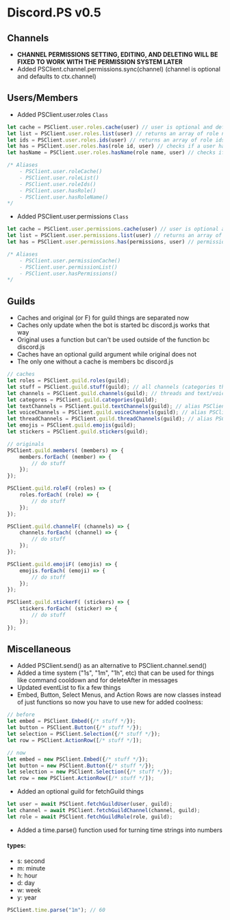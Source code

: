 # Discord.PS v0.5
## Channels
- **CHANNEL PERMISSIONS SETTING, EDITING, AND DELETING WILL BE FIXED TO WORK WITH THE PERMISSION SYSTEM LATER**
- Added PSClient.channel.permissions.sync(channel) (channel is optional and defaults to ctx.channel)

## Users/Members
- Added PSClient.user.roles `Class`
```js
let cache = PSClient.user.roles.cache(user) // user is optional and defaults to ctx.member returns an array of roles
let list = PSClient.user.roles.list(user) // returns an array of role names
let ids = PSClient.user.roles.ids(user) // returns an array of role ids
let has = PSClient.user.roles.has(role id, user) // checks if a user has a role by id returns an boolean
let hasName = PSClient.user.roles.hasName(role name, user) // checks if a user has a role by name returns a boolean

/* Aliases
    - PSClient.user.roleCache()
    - PSClient.user.roleList()
    - PSClient.user.roleIds()
    - PSClient.user.hasRole()
    - PSClient.user.hasRoleName()
*/
```

- Added PSClient.user.permissions `Class`
```js
let cache = PSClient.user.permissions.cache(user) // user is optional and defaults to ctx.member returns an object of permissions with true or false
let list = PSClient.user.permissions.list(user) // returns an array of permissions a user has
let has = PSClient.user.permissions.has(permissions, user) // permissions is an array checks if a user has permissions

/* Aliases
    - PSClient.user.permissionCache()
    - PSClient.user.permissionList()
    - PSClient.user.hasPermissions()
*/
```

## Guilds
- Caches and original (or F) for guild things are separated now
- Caches only update when the bot is started bc discord.js works that way
- Original uses a function but can't be used outside of the function bc discord.js
- Caches have an optional guild argument while original does not
- The only one without a cache is members bc discord.js
```js
// caches
let roles = PSClient.guild.roles(guild);
let stuff = PSClient.guild.stuff(guild); // all channels (categories threads and text/voice channels)
let channels = PSClient.guild.channels(guild); // threads and text/voice channels
let categores = PSClient.guild.categories(guild);
let textChannels = PSClient.guild.textChannels(guild); // alias PSClient.guild.TCs()
let voiceChannels = PSClient.guild.voiceChannels(guild); // alias PSClient.guild.VCs()
let threadChannels = PSClient.guild.threadChannels(guild); // alias PSClient.guild.threads()
let emojis = PSClient.guild.emojis(guild);
let stickers = PSClient.guild.stickers(guild);

// originals
PSClient.guild.members( (members) => {
    members.forEach( (member) => {
        // do stuff
    });
});

PSClient.guild.roleF( (roles) => {
    roles.forEach( (role) => {
        // do stuff
    });
});

PSClient.guild.channelF( (channels) => {
    channels.forEach( (channel) => {
        // do stuff
    });
});

PSClient.guild.emojiF( (emojis) => {
    emojis.forEach( (emoji) => {
        // do stuff
    });
});

PSClient.guild.stickerF( (stickers) => {
    stickers.forEach( (sticker) => {
        // do stuff
    });
});
```

## Miscellaneous
- Added PSClient.send() as an alternative to PSClient.channel.send()
- Added a time system ("1s", "1m", "1h", etc) that can be used for things like command cooldown and for deleteAfter in messages
- Updated eventList to fix a few things
- Embed, Button, Select Menus, and Action Rows are now classes instead of just functions so now you have to use new for added coolness:
```js
// before
let embed = PSClient.Embed({/* stuff */});
let button = PSClient.Button({/* stuff */});
let selection = PSClient.Selection({/* stuff */});
let row = PSClient.ActionRow([/* stuff */]);

// now
let embed = new PSClient.Embed({/* stuff */});
let button = new PSClient.Button({/* stuff */});
let selection = new PSClient.Selection({/* stuff */});
let row = new PSClient.ActionRow([/* stuff */]);
```
- Added an optional guild for fetchGuild things
```js
let user = await PSClient.fetchGuildUser(user, guild);
let channel = await PSClient.fetchGuildChannel(channel, guild);
let role = await PSClient.fetchGuildRole(role, guild);
```
- Added a time.parse() function used for turning time strings into numbers<br>
#### types:
- s: second
- m: minute
- h: hour
- d: day
- w: week
- y: year
```js
PSClient.time.parse("1m"); // 60
```
